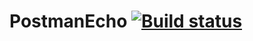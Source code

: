 # PostmanEcho [![Build status](https://ci.appveyor.com/api/projects/status/uyafqu38drqw9gj3/branch/main?svg=true)](https://ci.appveyor.com/project/Nastya360/postmanecho/branch/main)
